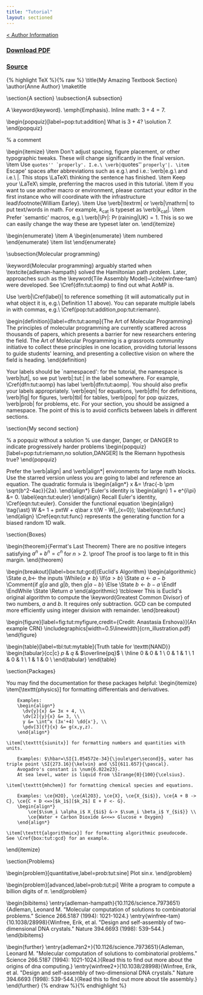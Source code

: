 ```yaml
---
title: "Tutorial"
layout: sectioned
---
```


[< Author Information](../guidelines)

### [Download PDF](tutorial.pdf)

### [Source](tutorial.tex)

{% highlight TeX %}{% raw %}
\title{My Amazing Textbook Section}
\author{Anne Author}
\maketitle

\section{A section}
\subsection{A subsection}

A \keyword{keyword}.
\emph{Emphasis}.
Inline math: $3 + 4 = 7$.

\begin{popquiz}[label=pop:tut:addition]
  What is $3+4$?
\solution
  $7$.
\end{popquiz}

% a comment

\begin{itemize}
    \item Don't adjust spacing, figure placement, or other typographic tweaks.
          These will change significantly in the final version.
    \item Use ``quotes'' `properly'. I.e.\ \verb|``quotes'' `properly'|.
    \item `Escape' spaces after abbreviations such as e.g.\ and i.e.: \verb|e.g.\ and i.e.\ |.
          This stops \LaTeX\ thinking the sentence has finished.
    \item Keep your \LaTeX\ simple, preferring the macros used in this tutorial.
    \item If you want to use another macro or environment, please contact your editor in the first instance who will coordinate with the infrastructure lead\footnote{William Earley}.
    \item Use \verb|\textrm| or \verb|\mathrm| to put text/words in math.
          For example, $k_{\textrm{cat}}$ is typeset as \verb|$k_{\textrm{cat}}$|.
    \item Prefer `semantic' macros, e.g.\ \verb|\Pr|: $\Pr(\textrm{raining} | \textrm{UK}) = 1$.
          This is so we can easily change the way these are typeset later on.
\end{itemize}

\begin{enumerate}
    \item A
    \begin{enumerate}
        \item numbered
    \end{enumerate}
    \item list
\end{enumerate}

\subsection{Molecular programming}

\keyword{Molecular programming} arguably started when \textcite{adleman-hampath} solved the Hamiltonian path problem.
Later, approaches such as the \keyword{Tile Assembly Model}~\cite{winfree-tam} were developed.
See \Cref{dfn:tut:aomp} to find out what AoMP is.

Use \verb|\Cref{label}| to reference something (it will automatically put in what object it is, e.g.\ Definition 1.1 above).
You can separate multiple labels in with commas, e.g.\ \Cref{pop:tut:addition,pop:tut:riemann}.

\begin{definition}[label=dfn:tut:aomp]{The Art of Molecular Programming}
The principles of molecular programming are currently scattered across thousands of papers, which presents a barrier for new researchers entering the field.
The Art of Molecular Programming is a grassroots community initiative to collect these principles in one location, providing tutorial lessons to guide students' learning, and presenting a collective vision on where the field is heading.
\end{definition}

Your labels should be `namespaced': for the tutorial, the namespace is \verb|tut|, so we put \verb|:tut:| in the label somewhere.
For example, \Cref{dfn:tut:aomp} has label \verb|dfn:tut:aomp|.
You should also prefix your labels appropriately.
\verb|eqn| for equations, \verb|dfn| for definitions, \verb|fig| for figures, \verb|tbl| for tables, \verb|pop| for pop quizzes, \verb|prob| for problems, etc.
For your section, you should be assigned a namespace.
The point of this is to avoid conflicts between labels in different sections.

\section{My second section}

% a popquiz without a solution
% use danger, Danger, or DANGER to indicate progressively harder problems
\begin{popquiz}[label=pop:tut:riemann,no solution,DANGER]
  Is the Riemann hypothesis true?
\end{popquiz}

Prefer the \verb|align| and \verb|align*| environments for large math blocks.
Use the starred version unless you are going to label and reference an equation.
The quadratic formula is
\begin{align*}
    x &= \frac{-b \pm \sqrt{b^2-4ac}}{2a}.
\end{align*}
Euler's identity is
\begin{align}
    1 + e^{i\pi} &= 0.
    \label{eqn:tut:euler}
\end{align}
Recall Euler's identity, \Cref{eqn:tut:euler}.
Consider the functional equation
\begin{align}
    \tag{\ast}
    W &= 1 + pxtW + q\bar x t(W - W|_{x=0});
    \label{eqn:tut:func}
\end{align}
\Cref{eqn:tut:func} represents the generating function for a biased random 1D walk.

\section{Boxes}

\begin{theorem}{Fermat's Last Theorem}
  There are no positive integers satisfying $a^n + b^n = c^n$ for $n>2$.
\proof
  The proof is too large to fit in this margin.
\end{theorem}

\begin{breakout}[label=box:tut:gcd]{Euclid's Algorithm}
  \begin{algorithmic}
    \State $a,b \gets$ the inputs
    \While{$a \ne b$}
      \If{$a > b$}
        \State $a \gets a - b$ \Comment{if $g|a$ and $g|b$, then $g|a-b$}
      \Else
        \State $b \gets b - a$
      \EndIf
    \EndWhile
    \State \Return $a$
  \end{algorithmic}
\tcblower
  This is Euclid's original algorithm to compute the \keyword{Greatest Common Divisor} of two numbers, $a$ and $b$.
  It requires only subtraction.
  GCD can be computed more efficiently using integer division with remainder.
\end{breakout}

\begin{figure}[label=fig:tut:myfigure,credit={Credit: Anastasia Ershova}]{An example CRN}
  \includegraphics[width=0.5\linewidth]{crn_illustration.pdf}
\end{figure}

\begin{table}[label=tbl:tut:mytable]{Truth table for \texttt{NAND}}
  \begin{tabular}{cc|c}
    $p$ & $q$ & $\overline{pq}$ \\ \hline
    0 & 0 & 1 \\
    0 & 1 & 1 \\
    1 & 0 & 1 \\
    1 & 1 & 0 \\
  \end{tabular}
\end{table}

\section{Packages}

You may find the documentation for these packages helpful:
\begin{itemize}
    \item[\texttt{physics}] for formatting differentials and derivatives.
    
        Examples:
        \begin{align*}
          \dv{y}{x} &= 3x + 4, \\
          \dv[2]{y}{x} &= 3, \\
          y &= \int^x (3x'+4) \dd{x'}, \\
          \pdv[3]{f}{x} &= g(x,y,z).
        \end{align*}

    \item[\texttt{siunitx}] for formatting numbers and quantities with units.
    
        Examples: $\hbar=\SI{1.054572e-34}{\joule\per\second}$, water has triple point \SI{273.16}{\kelvin} and \SI{611.657}{\pascal}.
        Avogadro's constant is \num{6.022e23}.
        At sea level, water is liquid from \SIrange{0}{100}{\celsius}.
    
    \item[\texttt{mhchem}] for formatting chemical species and equations.
    
        Examples: \ce{H2O}, \ce{Al2O3}, \ce{X}, \ce{X_{$i$}}, \ce{A + B -> C}, \ce{C + D <=>[$k_1$][$k_2$] E + F <- G}.
        \begin{align*}
            \ce{$\sum_i \alpha_i$ X_{$i$} &-> $\sum_i \beta_i$ Y_{$i$}} \\
            \ce{Water + Carbon Dioxide &<<=> Glucose + Oxygen}
        \end{align*}
        
    \item[\texttt{algorithmicx}] for formatting algorithmic pseudocode. See \Cref{box:tut:gcd} for an example.
\end{itemize}


\section{Problems}

\begin{problem}[quantitative,label=prob:tut:sine]
  Plot $\sin x$.
\end{problem}

\begin{problem}[advanced,label=prob:tut:pi]
  Write a program to compute a billion digits of $\pi$.
\end{problem}

\begin{bibitems}
  \entry{adleman-hampath}{10.1126/science.7973651}{Adleman, Leonard M. "Molecular computation of solutions to combinatorial problems." Science 266.5187 (1994): 1021-1024.}
  \entry{winfree-tam}{10.1038/28998}{Winfree, Erik, et al. "Design and self-assembly of two-dimensional DNA crystals." Nature 394.6693 (1998): 539-544.}
\end{bibitems}

\begin{further}
  \entry{adleman2+}{10.1126/science.7973651}{Adleman, Leonard M. "Molecular computation of solutions to combinatorial problems." Science 266.5187 (1994): 1021-1024.}{Read this to find out more about the origins of dna computing.}
  \entry{winfree2+}{10.1038/28998}{Winfree, Erik, et al. "Design and self-assembly of two-dimensional DNA crystals." Nature 394.6693 (1998): 539-544.}{Read this to find out more about tile assembly.}
\end{further}
{% endraw %}{% endhighlight %}